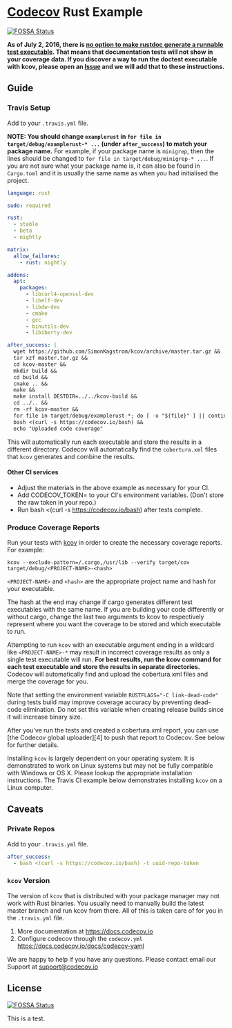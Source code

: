 # [Codecov][1] Rust Example
[![FOSSA Status](https://app.fossa.com/api/projects/git%2Bgithub.com%2Fcodecov%2Fexample-rust.svg?type=shield)](https://app.fossa.com/projects/git%2Bgithub.com%2Fcodecov%2Fexample-rust?ref=badge_shield)


**As of July 2, 2016, there is [no option to make rustdoc generate a runnable test executable][7]. That means that documentation tests will not show in your coverage data. If you discover a way to run the doctest executable with kcov, please open an [Issue][8] and we will add that to these instructions.**

## Guide
### Travis Setup

Add to your `.travis.yml` file.

**NOTE: You should change `examplerust` in `for file in target/debug/examplerust-* ...` (under `after_success`) to match your package name.** For example, if your package name is `minigrep`, then the lines should be changed to `for file in target/debug/minigrep-* ...`. If you are not sure what your package name is, it can also be found in `Cargo.toml` and it is usually the same name as when you had initialised the project.
```yml
language: rust

sudo: required

rust:
  - stable
  - beta
  - nightly

matrix:
  allow_failures:
    - rust: nightly

addons:
  apt:
    packages:
      - libcurl4-openssl-dev
      - libelf-dev
      - libdw-dev
      - cmake
      - gcc
      - binutils-dev
      - libiberty-dev

after_success: |
  wget https://github.com/SimonKagstrom/kcov/archive/master.tar.gz &&
  tar xzf master.tar.gz &&
  cd kcov-master &&
  mkdir build &&
  cd build &&
  cmake .. &&
  make &&
  make install DESTDIR=../../kcov-build &&
  cd ../.. &&
  rm -rf kcov-master &&
  for file in target/debug/examplerust-*; do [ -x "${file}" ] || continue; mkdir -p "target/cov/$(basename $file)"; ./kcov-build/usr/local/bin/kcov --exclude-pattern=/.cargo,/usr/lib --verify "target/cov/$(basename $file)" "$file"; done &&
  bash <(curl -s https://codecov.io/bash) &&
  echo "Uploaded code coverage"
```
This will automatically run each executable and store the results in a
different directory. Codecov will automatically find the `cobertura.xml`
files that `kcov` generates and combine the results.

#### Other CI services
- Adjust the materials in the above example as necessary for your CI.
- Add CODECOV_TOKEN=<your repo token> to your CI's environment variables. (Don't store the raw token in your repo.)
- Run bash <(curl -s https://codecov.io/bash) after tests complete.

### Produce Coverage Reports

Run your tests with [kcov][6] in order to create the necessary coverage
reports. For example:

```
kcov --exclude-pattern=/.cargo,/usr/lib --verify target/cov target/debug/<PROJECT-NAME>-<hash>
```

`<PROJECT-NAME>` and `<hash>` are the appropriate project name and hash for
your executable.

The hash at the end may change if cargo generates different test
executables with the same name. If you are building your code
differently or without cargo, change the last two arguments
to kcov to respectively represent where you want the coverage to
be stored and which executable to run.

Attempting to run `kcov` with an executable argument ending in a wildcard
like `<PROJECT-NAME>-*` may result in incorrect coverage results as only a
single test executable will run. **For best results, run the kcov command
for each test executable and store the results in separate directories.**
Codecov will automatically find and upload the cobertura.xml files and
merge the coverage for you.

Note that setting the environment variable `RUSTFLAGS="-C link-dead-code"`
during tests build may improve coverage accuracy by preventing dead-code elimination.
Do not set this variable when creating release builds since it will increase
binary size.

After you've run the tests and created a cobertura.xml report, you can
use [the Codecov global uploader][4] to push that report to Codecov.
See below for further details.

Installing `kcov` is largely dependent on your operating system. It is
demonstrated to work on Linux systems but may not be fully compatible with
Windows or OS X. Please lookup the appropriate installation instructions.
The Travis CI example below demonstrates installing `kcov` on a Linux
computer.

## Caveats
### Private Repos
Add to your `.travis.yml` file.
```yml
after_success:
  - bash <(curl -s https://codecov.io/bash) -t uuid-repo-token
```
### `kcov` Version

The version of `kcov` that is distributed with your package manager may not
work with Rust binaries. You usually need to manually build the latest
master branch and run kcov from there. All of this is taken care of for you
in the `.travis.yml` file.

1. More documentation at https://docs.codecov.io
2. Configure codecov through the `codecov.yml`  https://docs.codecov.io/docs/codecov-yaml

We are happy to help if you have any questions. Please contact email our Support at [support@codecov.io](mailto:support@codecov.io)

[1]: https://codecov.io/
[5]: http://codecov.io/github/codecov/example-rust?branch=master
[6]: https://simonkagstrom.github.io/kcov/
[7]: http://stackoverflow.com/questions/35547710/does-rustdoc-generate-runnable-binaries
[8]: https://github.com/codecov/example-rust/issues


## License
[![FOSSA Status](https://app.fossa.com/api/projects/git%2Bgithub.com%2Fcodecov%2Fexample-rust.svg?type=large)](https://app.fossa.com/projects/git%2Bgithub.com%2Fcodecov%2Fexample-rust?ref=badge_large)
                
This is a test. 
